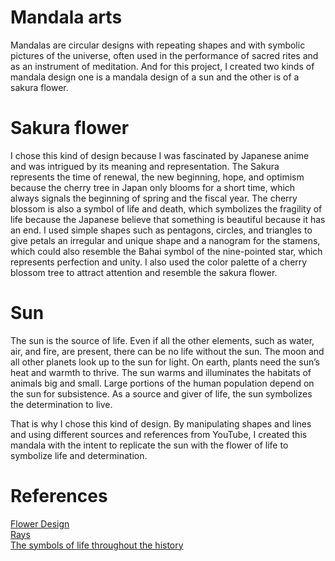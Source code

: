 # Mandala arts
Mandalas are circular designs with repeating shapes and with symbolic pictures of the universe, often used in the performance of sacred rites and as an instrument of meditation.
And for this project, I created two kinds of mandala design one is a mandala design of a sun and the other is of a sakura flower.
# Sakura flower
I chose this kind of design because I was fascinated by Japanese anime and was intrigued by its meaning and representation. The Sakura represents the time of renewal, the new beginning, hope, and optimism because the cherry tree in Japan only blooms for a short time, which always signals the beginning of spring and the fiscal year. The cherry blossom is also a symbol of life and death, which symbolizes the fragility of life because the Japanese believe that something is beautiful because it has an end.
I used simple shapes such as pentagons, circles, and triangles to give petals an irregular and unique shape and a nanogram for the stamens, which could also resemble the Bahai symbol of the nine-pointed star, which represents perfection and unity. I also used the color palette of a cherry blossom tree to attract attention and resemble the sakura flower.
# Sun
The sun is the source of life. Even if all the other elements, such as water, air, and fire, are present, there can be no life without the sun.
The moon and all other planets look up to the sun for light. On earth, plants need the sun’s heat and warmth to thrive.
The sun warms and illuminates the habitats of animals big and small. Large portions of the human population depend on the sun for subsistence.
As a source and giver of life, the sun symbolizes the determination to live. 

That is why I chose this kind of design.
By manipulating shapes and lines and using different sources and references from YouTube, I created this mandala with the intent to replicate the sun with the flower of life to symbolize life and determination.
# References
[Flower Design](https://www.youtube.com/shorts/Mw4OLSla52I?&ab_channel=Feedium)
<br />
[Rays](https://www.youtube.com/shorts/fDwPtljGaf8?&ab_channel=Let%27saskShogo%7CYourJapanesefriendinKyoto)
<br />
[The symbols of life throughout the history](https://www.givemehistory.com/symbols-of-life)
